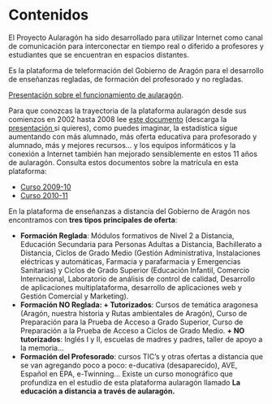 # Contenidos

El Proyecto Aularagón ha sido desarrollado para utilizar Internet como canal de comunicación para interconectar en tiempo real o diferido a profesores y estudiantes que se encuentran en espacios distantes.

Es la plataforma de teleformación del Gobierno de Aragón para el desarrollo de enseñanzas regladas, de formación del profesorado y no regladas.

[Presentación sobre el funcionamiento de aularagón](http://aularagon.catedu.es/materialesaularagon2013/fepa/zips/Modulo_7/Aularagon_Manual.pdf).

Para que conozcas la trayectoria de la plataforma aularagón desde sus comienzos en 2002 hasta 2008 lee [este documento](http://aularagon.catedu.es/materialesaularagon2013/fepa/zips/Modulo_7/Aularagon_congreso.pdf) \(descarga la [presentación ](http://aularagon.catedu.es/materialesaularagon2013/fepa/zips/Modulo_7/Aularagon_congreso.pps)si quieres\), como puedes imaginar, la estadística sigue aumentando con más alumnado, más oferta educativa para profesorado y alumnado, más y mejores recursos... y los equipos informáticos y la conexión a Internet también han mejorado sensiblemente en estos 11 años de aularagón. Consulta estos documentos sobre la matrícula en esta plataforma:

* [Curso 2009-10](http://aularagon.catedu.es/materialesaularagon2013/fepa/zips/Modulo_7/Matricula_Aularagon_2009_10.pdf)
* [Curso 2010-11](http://aularagon.catedu.es/materialesaularagon2013/fepa/zips/Modulo_7/Matricula_Aularagon_2010_11.pdf)

En la plataforma de enseñanzas a distancia del Gobierno de Aragón nos encontramos con **tres tipos principales de oferta**:

* **Formación Reglada**: Módulos formativos de Nivel 2 a Distancia, Educación Secundaria para Personas Adultas a Distancia, Bachillerato a Distancia, Ciclos de Grado Medio \(Gestión Administrativa, Instalaciones eléctricas y automáticas, Farmacia y parafarmacia y Emergencias Sanitarias\) y Ciclos de Grado Superior \(Educación Infantil, Comercio Internacional, Laboratorio de análisis de control de calidad, Desarrollo de aplicaciones multiplataforma, desarrollo de aplicaciones web y Gestión Comercial y Marketing\).
* **Formación NO Reglada: + Tutorizados**: Cursos de temática aragonesa \(Aragón, nuestra historia y Rutas ambientales de Aragón\), Curso de Preparación para la Prueba de Acceso a Grado Superior, Curso de Preparación a la Prueba de Acceso a Ciclos de Grado Medio. **+ NO tutorizados**: Inglés I y II, escuelas de madres y padres, taller de apoyo a la memoria…
* **Formación del Profesorado**: cursos TIC’s y otras ofertas a distancia que se van agregando poco a poco: e-ducativa \(desaparecido\), AVE, Español en EPA, e-Twinning… Existe un curso monográfico que profundiza en el estudio de esta plataforma aularagón llamado **La educación a distancia a través de aularagón.**




